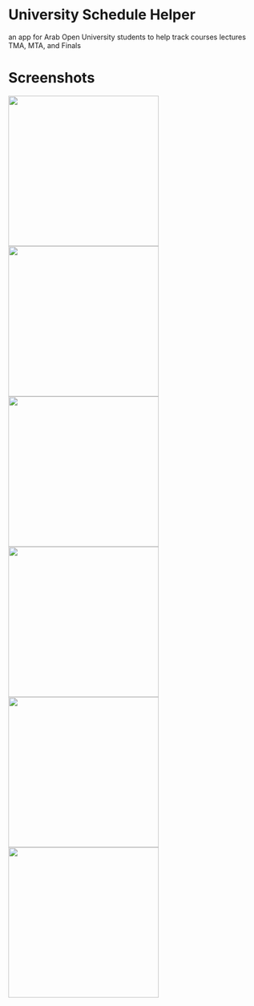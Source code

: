 # University Schedule Helper

an app for Arab Open University students to help track courses lectures TMA, MTA, and Finals

# Screenshots

<img src="https://user-images.githubusercontent.com/57017872/101246810-a3b89500-3726-11eb-9be5-757fa177048f.png" width=300> <img src="https://user-images.githubusercontent.com/57017872/101246812-a4e9c200-3726-11eb-9eb6-be57de72870f.png" width=300>
<img src="https://user-images.githubusercontent.com/57017872/101246815-a5825880-3726-11eb-9c40-65c2af980784.png" width=300>
<img src="https://user-images.githubusercontent.com/57017872/101246816-a5825880-3726-11eb-86e3-0a0171e72fbc.png" width=300> <img src="https://user-images.githubusercontent.com/57017872/101246817-a61aef00-3726-11eb-8f88-34bdd76f718b.png" width=300>
<img src="https://user-images.githubusercontent.com/57017872/101246819-a61aef00-3726-11eb-9fc5-99a6d7cc3e62.png" width=300>
